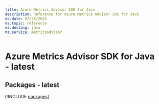 ```yaml
---
title: Azure Metrics Advisor SDK for Java
description: Reference for Azure Metrics Advisor SDK for Java
ms.date: 07/25/2025
ms.topic: reference
ms.devlang: java
ms.service: metricsadvisor
---
```

# Azure Metrics Advisor SDK for Java - latest
## Packages - latest
[!INCLUDE [packages](metrics-advisor-index.md)]